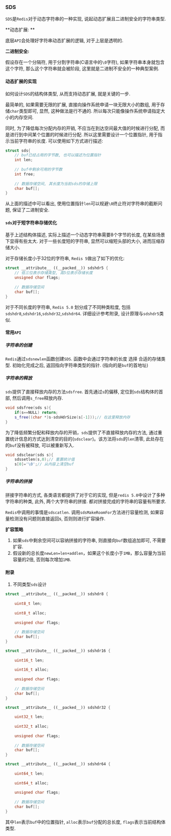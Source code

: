 ### SDS

`SDS`是`Redis`对于动态字符串的一种实现, 说起动态扩展且二进制安全的字符串类型.

**动态扩展: **

底层`API`会处理好字符串动态扩展的逻辑, 对于上层是透明的.

**二进制安全:**

假设存在一个分隔符, 用于分割字符串(C语言中的`\0`字符), 如果字符串本身就包含这个字符, 那么这个字符串就会被阶段, 这里就是二进制不安全的一种典型案例.

#### 动态扩展的实现

如何设计`SDS`的结构体类型, 从而支持动态扩展, 就是关键的一步.

最简单的, 如果需要无限的扩展, 直接向操作系统申请一块无限大小的数组, 用于存储`char`类型即可, 显然, 这种做法是行不通的. 所以每次只能像操作系统申请指定大小的内存空间. 

同时, 为了降低每次分配内存的开销, 不应当在到达空间最大值的时候进行分配, 而是进行到中间某个位置的时候进行分配. 所以这里需要设计一个位置指针, 用于指示当前字符串的长度. 可以使用如下方式进行描述:

```c++
struct sds{
    // buf已经占用的字节数, 也可以描述为位置指针
    int len;
    
    // buf中剩余可用的字节数
    int free;
    
    // 数据存储空间, 其长度为当前sds的存储上限
    char buf[];
}
```

从上面的描述中可以看出, 使用位置指针`len`可以规避`\0`终止符对字符串的截断问题, 保证了二进制安全.

#### `sds`对于短字符串存储优化

基于上述结构体描述, 实际上描述一个动态字符串需要8个字节的长度, 在某些场景下显得有些太大. 对于一些长度短的字符串, 显然可以缩短头部的大小, 进而压缩存储大小.

对于存储长度小于32位的字符串, `Redis 5`做出了如下的优化:

```c++
struct __attribute__ ((__packed__)) sdshdr5 {
    // 低三位表示存储类型, 高5位表示存储长度
    unsigned char flags;
   
    // 数据存储空间
    char buf[];
}
```

对于不同长度的字符串, `Redis 5.0` 划分成了不同种类粒度, 包括`sdshdr8`,`sdshdr16`,`sdshdr32`,`sdshdr64`.  详细设计参考附录, 设计原理与`sdshdr5`类似.

#### 常用`API`

##### 字符串的创建

`Redis`通过`sdsnewlen`函数创建`SDS`. 函数中会通过字符串的长度 选择 合适的存储类型. 初始化完成之后, 返回指向字符串类型的指针. (指向的是`buf`的首地址)

##### 字符串的释放

`sds`提供了直接释放内存的方法`sdsfree`. 首先通过`s`的偏移, 定位到`sds`结构体的首部, 然后调用`s_free`释放内存.

```c++
void sdsfree(sds s){
    if(s==NULL) return;
    s_free((char *)s-sdsHdrSize(s[-1]));// 在这里释放内存
}
```

为了降低频繁分配和释放内存的开销，`sds`提供了不直接释放内存的方法, 通过重置统计信息的方式达到清空的目的(`sdsclear`)。该方法将`sds`的`len`清零, 此处存在的`buf`没有被释放, 可以被重新写入.

```c++
void sdsclear(sds s){
    sdssetlen(s,0);// 重置统计值
    s[0]='\0';// 从内容上清空buf
}
```

##### 字符串的拼接

拼接字符串的方式, 各类语言都提供了对于它的实现, 但是`redis 5.0`中设计了多种字符串的种类, 此外, 两个大字符串的拼接. 都对拼接完成的字符串的容量有所要求.

`Redis`中调用的事情是`sdscatlen`. 调用`sdsMakeRoomFor`方法进行容量检测, 如果容量检测没有问题则直接返回s, 否则则进行扩容操作.

**扩容策略**

1. 如果`sds`中剩余空间可以容纳拼接的字符串, 则直接向`buf`数组追加即可, 不需要扩容.
2. 假设新的总长度`newLen=len+addlen`，如果这个长度小于`1MB`，那么容量为当前容量的2倍, 否则每次增加`1MB`.



#### 附录

1.  不同类型`sds`设计

   ```c++
   struct __attribute__ ((__packed__)) sdshdr8 {
   	
       uint8_t len;
       
       uint8_t alloc;
       
       unsigned char flags;
      
       // 数据存储空间
       char buf[];
   }
   
   struct __attribute__ ((__packed__)) sdshdr16 {
   	
       uint16_t len;
       
       uint16_t alloc;
       
       unsigned char flags;
      
       // 数据存储空间
       char buf[];
   }
   
   struct __attribute__ ((__packed__)) sdshdr32 {
   	
       uint32_t len;
       
       uint32_t alloc;
       
       unsigned char flags;
      
       // 数据存储空间
       char buf[];
   }
   
   struct __attribute__ ((__packed__)) sdshdr64 {
   	
       uint64_t len;
       
       uint64_t alloc;
       
       unsigned char flags;
      
       // 数据存储空间
       char buf[];
   }
   ```

   其中`len`表示`buf`中的位置指针, `alloc`表示`buf`分配的总长度, `flags`表示当前结构体类型.